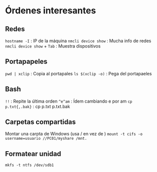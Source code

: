 # Órdenes interesantes

## Redes

`hostname -I`    : IP de la máquina
`nmcli device show`         : Mucha info de redes
`nmcli device show` + `Tab` : Muestra dispositivos

## Portapapeles

`pwd | xclip`    : Copia al portapales
`ls $(xclip -o)` : Pega del portapaeles


## Bash

`!!`               : Repite la última orden
`^e^am`            : Ídem cambiando e por am
`cp p.txt{,.bak}`  : cp p.txt p.txt.bak


## Carpetas compartidas

Montar una carpta de Windows (usa / en vez de \)
`mount -t cifs -o username=usuario //PC01/myshare /mnt.`


## Formatear unidad
`mkfs -t ntfs /dev/sdb1`